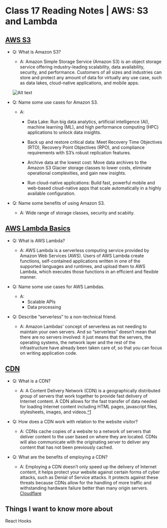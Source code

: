 # Class 17 Reading Notes |  AWS: S3 and Lambda

## [AWS S3](https://aws.amazon.com/s3/)

- Q: What is Amazon S3?

  - A: Amazon Simple Storage Service (Amazon S3) is an object storage service offering industry-leading scalability, data availability, security, and performance. Customers of all sizes and industries can store and protect any amount of data for virtually any use case, such as data lakes, cloud-native applications, and mobile apps.

  ![Alt text](https://d1.awsstatic.com/s3-pdp-redesign/product-page-diagram_Amazon-S3_HIW.cf4c2bd7aa02f1fe77be8aa120393993e08ac86d.png)

- Q: Name some use cases for Amazon S3.

  - A:
  
    - Data Lake: Run big data analytics, artificial intelligence (AI), machine learning (ML), and high performance computing (HPC) applications to unlock data insights.

    - Back up and restore critical data: Meet Recovery Time Objectives (RTO), Recovery Point Objectives (RPO), and compliance requirements with S3’s robust replication features.

    - Archive data at the lowest cost: Move data archives to the Amazon S3 Glacier storage classes to lower costs, eliminate operational complexities, and gain new insights.

    - Run cloud-native applications: Build fast, powerful mobile and web-based cloud-native apps that scale automatically in a highly available configuration.

- Q: Name some benefits of using Amazon S3.

  - A: Wide range of storage classes, security and scabiity.

## [AWS Lambda Basics](https://www.serverless.com/aws-lambda)

- Q: What is AWS Lambda?

  - A: AWS Lambda is a serverless computing service provided by Amazon Web Services (AWS). Users of AWS Lambda create functions, self-contained applications written in one of the supported languages and runtimes, and upload them to AWS Lambda, which executes those functions in an efficient and flexible manner.

- Q: Name some use cases for AWS Lambdas.

  - A:
    - Scalable APIs
    - Data processing

- Q: Describe “serverless” to a non-technical friend.

  - A: Amazon Lambdas' concept of serverless as not needing to maintain your own servers. And so “serverless” doesn’t mean that there are no servers involved: it just means that the servers, the operating systems, the network layer and the rest of the infrastructure have already been taken care of, so that you can focus on writing application code.

## [CDN](https://cyberhoot.com/cybrary/content-delivery-network-cdn/)

- Q: What is a CDN?

  - A: A Content Delivery Network (CDN) is a geographically distributed group of servers that work together to provide fast delivery of Internet content. A CDN allows for the fast transfer of data needed for loading Internet content including HTML pages, javascript files, stylesheets, images, and videos.[^1](https://cyberhoot.com/cybrary/content-delivery-network-cdn/)

- Q: How does a CDN work with relation to the website visitor?

  - A: CDNs cache copies of a website to a network of servers that deliver content to the user based on where they are located. CDNs will also communicate with the originating server to deliver any content that has not been previously cached.

- Q: What are the benefits of employing a CDN?

  - A: Employing a CDN doesn’t only speed up the delivery of Internet content, it helps protect your website against certain forms of cyber attacks, such as Denial of Service attacks. It protects against these threats because CDNs allow for the handling of more traffic and withstanding hardware failure better than many origin servers. [Cloudflare](https://www.cloudflare.com/learning/cdn/what-is-a-cdn/)

## Things I want to know more about

React Hooks
